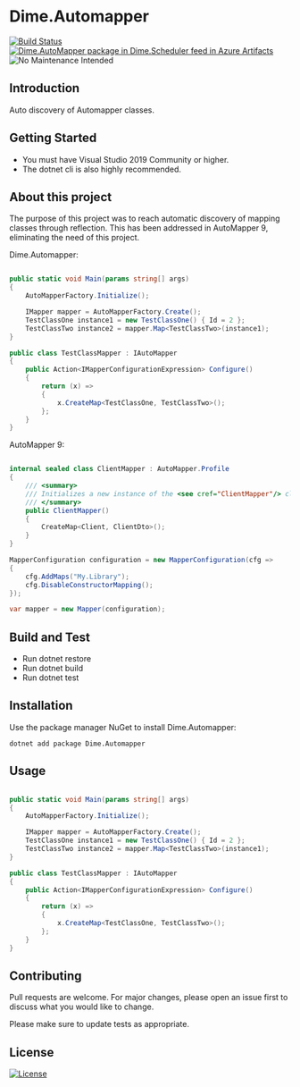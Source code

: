 # Dime.Automapper

[![Build Status](https://dev.azure.com/dimenicsbe/Utilities/_apis/build/status/AutoMapper%20-%20MAIN%20-%20CI?branchName=master)](https://dev.azure.com/dimenicsbe/Utilities/_build/latest?definitionId=69&branchName=master) [![Dime.AutoMapper package in Dime.Scheduler feed in Azure Artifacts](https://feeds.dev.azure.com/dimenicsbe/_apis/public/Packaging/Feeds/a7b896fd-9cd8-4291-afe1-f223483d87f0/Packages/da2ca1af-89ef-49ff-b518-74ca3e5df853/Badge)](https://dev.azure.com/dimenicsbe/Utilities/_packaging?_a=package&feed=a7b896fd-9cd8-4291-afe1-f223483d87f0&package=da2ca1af-89ef-49ff-b518-74ca3e5df853&preferRelease=true) ![No Maintenance Intended](http://unmaintain.tech/badge.svg)

## Introduction

Auto discovery of Automapper classes.

## Getting Started

- You must have Visual Studio 2019 Community or higher.
- The dotnet cli is also highly recommended.

## About this project

The purpose of this project was to reach automatic discovery of mapping classes through reflection. This has been addressed in AutoMapper 9, eliminating the need of this project.

Dime.Automapper:

```csharp

public static void Main(params string[] args)
{
    AutoMapperFactory.Initialize();

    IMapper mapper = AutoMapperFactory.Create();
    TestClassOne instance1 = new TestClassOne() { Id = 2 };
    TestClassTwo instance2 = mapper.Map<TestClassTwo>(instance1);
}

public class TestClassMapper : IAutoMapper
{
    public Action<IMapperConfigurationExpression> Configure()
    {
        return (x) =>
        {
            x.CreateMap<TestClassOne, TestClassTwo>();
        };
    }
}

```

AutoMapper 9:

``` csharp

internal sealed class ClientMapper : AutoMapper.Profile
{
    /// <summary>
    /// Initializes a new instance of the <see cref="ClientMapper"/> class
    /// </summary>
    public ClientMapper()
    {        
        CreateMap<Client, ClientDto>();
    }
}

MapperConfiguration configuration = new MapperConfiguration(cfg =>
{
    cfg.AddMaps("My.Library");
    cfg.DisableConstructorMapping();
});

var mapper = new Mapper(configuration);
```


## Build and Test

- Run dotnet restore
- Run dotnet build
- Run dotnet test

## Installation

Use the package manager NuGet to install Dime.Automapper:

`dotnet add package Dime.Automapper`

## Usage

``` csharp

public static void Main(params string[] args)
{
    AutoMapperFactory.Initialize();

    IMapper mapper = AutoMapperFactory.Create();
    TestClassOne instance1 = new TestClassOne() { Id = 2 };
    TestClassTwo instance2 = mapper.Map<TestClassTwo>(instance1);
}

public class TestClassMapper : IAutoMapper
{
    public Action<IMapperConfigurationExpression> Configure()
    {
        return (x) =>
        {
            x.CreateMap<TestClassOne, TestClassTwo>();
        };
    }
}
```

## Contributing

Pull requests are welcome. For major changes, please open an issue first to discuss what you would like to change.

Please make sure to update tests as appropriate.

## License

[![License](http://img.shields.io/:license-mit-blue.svg?style=flat-square)](http://badges.mit-license.org)